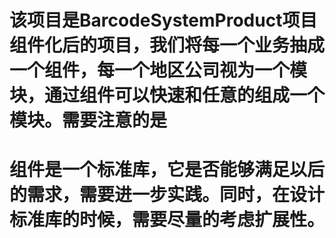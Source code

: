 # 该项目是BarcodeSystemProduct项目组件化后的项目，我们将每一个业务抽成一个组件，每一个地区公司视为一个模块，通过组件可以快速和任意的组成一个模块。需要注意的是
# 组件是一个标准库，它是否能够满足以后的需求，需要进一步实践。同时，在设计标准库的时候，需要尽量的考虑扩展性。
